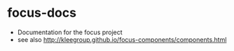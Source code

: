focus-docs
==========

- Documentation for the focus project
- see also http://kleegroup.github.io/focus-components/components.html
